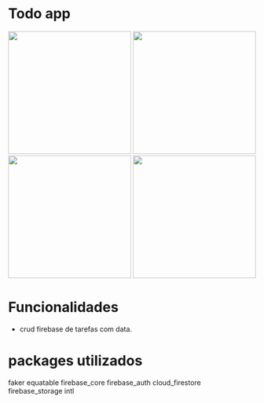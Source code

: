 # Todo app

<p align="center">
  <img src="https://user-images.githubusercontent.com/6609513/255860931-e07e13c9-6728-4212-8c61-0b0791071e2b.jpg" width="250">
  <img src="https://user-images.githubusercontent.com/6609513/255860944-5ae6346d-356d-40e3-990b-43fadb9653dc.jpg" width="250">
  <img src="https://user-images.githubusercontent.com/6609513/255860951-21ba6a3e-13b1-41d9-a8c1-7aed79f58ba1.jpg" width="250">
  <img src="https://user-images.githubusercontent.com/6609513/255860945-0eb8208a-aca9-4ae6-93fc-c64ee006e645.jpg" width="250">

</p>

# Funcionalidades

* crud firebase de tarefas com data.

# packages utilizados

  faker
  equatable
  firebase_core
  firebase_auth
  cloud_firestore
  firebase_storage
  intl